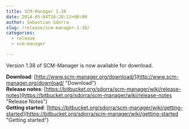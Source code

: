 ```yaml
---
title: SCM-Manager 1.38
date: 2014-05-04T16:28:13+00:00
author: Sebastian Sdorra
slug: /release/scm-manager-1-38/
categories:
  - release
  - scm-manager

---
```

Version 1.38 of SCM-Manager is now available for download.

**Download**: [http://www.scm-manager.org/download/](http://www.scm-manager.org/download/ "Download")  
**Release notes**: [https://bitbucket.org/sdorra/scm-manager/wiki/release-notes](https://bitbucket.org/sdorra/scm-manager/wiki/release-notes "Release Notes")  
**Getting started**: [https://bitbucket.org/sdorra/scm-manager/wiki/getting-started](https://bitbucket.org/sdorra/scm-manager/wiki/getting-started "Getting started")

